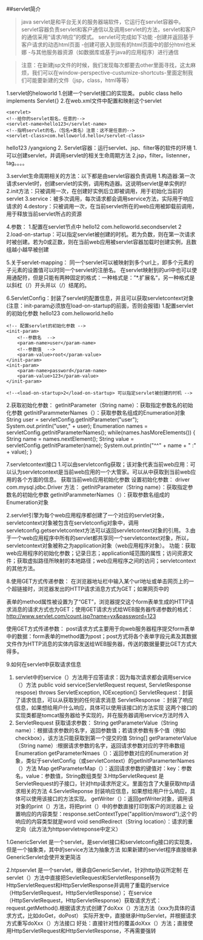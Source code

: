 ##servlet简介
> java servlet是和平台无关的服务器端软件，它运行在servlet容器中。servlet容器负责servlet和客户通信以及调用servlet的方法，servlet和客户的通信采用“请求/响应”的模式。
> servlet可完成如下功能
 -创建并返回基于客户请求的动态html页面
 -创建可嵌入到现有的html页面中的部分html也米娜
 -与其他服务器资源（如数据库或基于java的应用程序）进行通信

> 注意：在新建jsp文件的时候，我们发现每次都要去other里面寻找，这太麻烦，我们可以在window-perspective-custumize-shortcuts-里面定制我们可能要新建的文件（jsp，class，html等等）

1.servlet的heloworld
 1.创建一个servlet接口的实现类。
   public class hello implements Servlet{}
 2.在web.xml文件中配置和映射这个servlet
   <!--配置和映射servlet  -->
    <servlet>
  	<!--给你的servlet取名，任意的-->
  	<servlet-name>hello123</servlet-name>
  	<!--指明servlet的名，（包名+类名）注意：这不是任意的-->
  	<servlet-class>com.helloworld.hello</servlet-class>
  </servlet>
  	<!--servlet和servlet-mapping是一种映射关系，一组的-->
  	<servlet-mapping>
  		<!--给你的servlet取名，和上面的servlet-name是一样的-->
  		<servlet-name>hello123</servlet-name>
  		<!--这是再浏览器中输入的访问该servlet的url，任意的-->
  		<url-pattern>/yangxiong</url-pattern>
  	</servlet-mapping>
2. Servlet容器：运行servlet、jsp、filter等的软件的环境
  1.可以创建servlet，并调用servlet的相关生命周期方法
  2.jsp，filter。listenner，tag。。。。


3.servlet生命周期相关的方法：以下都是由servlet容器负责调用
  1.构造器:第一次请求servlet时，创建servlet的实例，调用构造器。这说明servlet是单实例的!
  2.init方法：只被调用一次，在创建好实例后立即被调用，用于初始化当前的servlet
  3.service：被多次调用，每次请求都会调用service方法，实际用于响应请求的
  4.destory：只被调用一次，在当前servlet所在的web应用被卸载前调用，用于释放当前servlet所占的资源


4.<load-on-startup></load-on-startup>参数：
    1.配置在servlet节点中
    <servlet>
  	<servlet-name>hello12</servlet-name>
  	<servlet-class>com.helloworld.secondservlet</servlet-class>
  	<load-on-startup>2</load-on-startup>
  </servlet>
    2.load-on-startup：可以指定servlet被创建的时机。若为负数，则在第一次请求时被创建。若为0或正数，则在当前web应用被servlet容器加载时创建实例，且数组越小越早被创建


5.关于servlet-mapping：
  同一个servlet可以被映射到多个url上，即多个<servlet-mapping>元素的<servlet-name>子元素的设置值可以时同一个servlet的注册名。
  在servlet映射到的url中也可以使用通配符，但是只能有两种固定的格式：一种格式是：”*.扩展名“，另一种格式是以斜杠（/）开头并以（/）结尾的。

6.ServletConfig：封装了servlet的配置信息，并且可以获取servletcontext对象(注意：init-param必须放在load-on-startup的前面，否则会报错)
  1.配置servlet的初始化参数
     <servlet>
  	<!--给你的servlet取名，任意的-->
  	<servlet-name>hello123</servlet-name>
  	<!--指明servlet的名，（包名+类名）注意：这不是任意的-->
  	<servlet-class>com.helloworld.hello</servlet-class>
  	
  	<!-- 配置servlet的初始化参数 -->
  	<init-param>
  		<!--参数名  -->
  		<param-name>user</param-name>
  		<!--参数值  -->
  		<param-value>root</param-value>
  	</init-param>
  	<init-param>
  		<param-name>password</param-name>
  		<param-value>123</param-value>
  	</init-param>
  	
  	<!--<load-on-startup>2</load-on-startup> 可以指定servlet被创建的时机 -->
  </servlet>

  2.获取初始化参数：
    getInitParameter（String name）：获取指定参数名的初始化参数
    getInitParammeterNames（）：获取参数名组成的Enumeration对象
       String user = servletConfig.getInitParameter("user");
		System.out.println("user," + user);
		Enumeration<String> names = servletConfig.getInitParameterNames();
		while(names.hasMoreElements()) {
			String name = names.nextElement();
			String value = servletConfig.getInitParameter(name);
			System.out.println("^^" + name + " :" + value);
		}


7.servletcontext接口
  1.可以由servletconfig获取；该对象代表当前web应用：可以认为servletcontext是当前web应用的一个大管家。可以从中获取到当前web应用的各个方面的信息。
   获取当前web应用初始化参数
      设置初始化参数：
      <context-param>
  		<param-name>driver</param-name>
  		<param-value>com.mysql.jdbc.Driver</param-value>
  </context-param>
      方法：
    getInitParameter（String name）：获取指定参数名的初始化参数
    getInitParammeterNames（）：获取参数名组成的Enumeration对象

      
  2.servlet引擎为每个web应用程序都创建了一个对应的servlet对象，servletcontext对象被包含在servletconfig对象中，调用servletconfig.getservletcontext方法可以返回servletcontext对象的引用。
  3.由于一个web应用程序中所有的servlet都共享同一个servletcontext对象，所以，servletcontext对象被称之为application对象（web应用程序对象）。
    功能：获取web应用程序的初始化参数；记录日志；application域范围的属性；访问资源文件；获取虚拟路径所映射的本地路径；web应用程序之间的访问；servletcontext的其他方法。


8.使用GET方式传递参数：
   在浏览器地址栏中输入某个url地址或单击网页上的一个超链接时，浏览器发出的HTTP请求消息方式为GET；如果网页中的<form>表单的method属性被设置为了“GET”，浏览器提交这个form表单生成的HTTP请求消息的请求方式也为GET；使用GET请求方式给WEB服务器传递参数的格式：
   http://www.servlet.com/count.jsp?name=yx&password=123
 
  使用GET方式传递参数：
   post请求方式主要用于向web服务器程序提交form表单中的数据：form表单的method置为post；post方式将各个表单字段元素及其数据文件作为HTTP消息的实体内容发送给WEB服务器，传送的数据量要比GET方式大得多。


9.如何在servlet中获取请求信息
  1. servlet中的service（）方法用于应答请求：因为每次请求都会调用service（）方法
     public void service(ServletRequest request, ServletResponse respose) throws ServletException, IOException{}
     ServletRequest：封装了请求信息，可以从获取到的任何请求消息
     ServletResponse ：封装了响应信息，如果想给用户什么响应，具体可以使用该接口的方法实现
     这两个接口的实现类都是tomcat服务器给予实现的，并在服务器调用service方法时传入
  2. ServletRequest
     获取请求参数：
       String getParameterValue（String name）：根据请求参数的名字，返回参数值；若请求参数有多个值（例如checkbox），该方法只能获取到第一个提交的值
	String[] getParameterValue（String name）:根据请求参数的名字，返回请求参数对应的字符串数组
	Enumeration getParameterNmaes（）：返回参数对应的Enumeration 对象，类似于servletConfig（或servletContext）的getInitParamerterNames（）方法
	Map getParameterMap（）：返回请求参数的键值对：key：参数名，value：参数值，String数组类型
  3.HttpServletRequest
	是ServletRequest的子接口，针对http请求所定义。里面包含了大量获取http请求相关的方法
  4.ServletReponse
	封装响应信息，如果想给用户什么响应，具体可以使用该接口的方法实现。
	getWriter（）：返回getWriter对象，调用该对象的print（）方法，将把print（）中的参数直接打印到客户的浏览器上
	设置响应的内容类型：response.setContextType("applition/msword");这个的响应的内容类型就是word
	void sendRedirect（String location）：请求的重定向（此方法为httpservletreponse中定义）



      

1.GenericServlet
	是一个servlet，是servlet接口和servletconfig接口的实现类，但是一个抽象类，其中的service方法为抽象方法
	如果新建的servlet程序直接继承GenericServlet会使开发更简洁

2.htpservlet
	是一个servlet，继承自GenericServlet，针对http协议所定制
	在servlet（）方法中直接把SevletRequest和ServletResponse转为HttpServletRequest和HttpServletResponse并调用了重载的service（HttpServletRequest，HttpServletResponse）；
在service（HttpServletRequest，HttpServletResponse）获取请求方式：request.getMethod().根据请求方式创建了doXxx（）方法方法（xxx为具体的请求方式，比如doGet，doPost）
	实际开发中，直接继承HttpServlet，并根据请求方式重写doXxx（）方法接口
	好处：直接针对性的覆盖doXxx（）方法；直接使用HttpServletRequest和HttpServletResponse，不再需要强转
